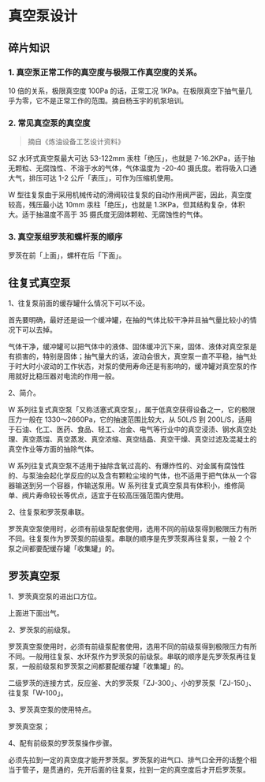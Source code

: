 # 真空泵设计

## 碎片知识

### 1. 真空泵正常工作的真空度与极限工作真空度的关系。
10 倍的关系，极限真空度 100Pa 的话，正常工况 1KPa。在极限真空下抽气量几乎为零，它不是正常工作的范围。摘自杨玉宇的机泵培训。

### 2. 常见真空泵的真空度
> 摘自《炼油设备工艺设计资料》

SZ 水环式真空泵最大可达 53-122mm 汞柱「绝压」，也就是 7-16.2KPa，适于抽无颗粒、无腐蚀性、不溶于水的气体，气体温度为 -20-40 摄氏度。若将吸入口通大气，排压可达 1-2 公斤「表压」，可作为压缩机使用。

W 型往复泵由于采用机械传动的滑阀较往复泵的自动作用阀严密，因此，真空度较高，残压最小达 10mm 汞柱「绝压」，也就是 1.3KPa，但其结构复杂，体积大。适于抽温度不高于 35 摄氏度无固体颗粒、无腐蚀性的气体。


### 3. 真空泵组罗茨和螺杆泵的顺序
罗茨在前「上面」，螺杆在后「下面」。

## 往复式真空泵

1、往复泵前面的缓存罐什么情况下可以不设。

首先要明确，最好还是设一个缓冲罐，在抽的气体比较干净并且抽气量比较小的情况下可以去掉。

气体干净，缓冲罐可以把气体中的液体、固体缓冲沉下来，固体、液体对真空泵是有损害的，特别是固体；抽气量大的话，波动会很大，真空泵一直不平稳，抽气处于时大时小波动的工作状态，对泵的使用寿命还是有影响的，缓冲罐对真空泵的作用就好比稳压器对电流的作用一般。

2、简介。

W 系列往复式真空泵「又称活塞式真空泵」，属于低真空获得设备之一，它的极限压力一般在 1330～2660Pa，它的抽速范围比较大，从 50L/S 到 200L/S，适用于石油、化工、医药、食品、轻工、冶金、电气等行业中的真空浸渍、钢水真空处理、真空蒸馏、真空蒸发、真空浓缩、真空结晶、真空干燥、真空过滤及混凝土的真空作业等方面的抽除气体。

W 系列往复式真空泵不适用于抽除含氧过高的、有爆炸性的、对金属有腐蚀性的、与泵油会起化学反应的以及含有颗粒尘埃的气体，也不适用于把气体从一个容器输送到另一个容器，作输送泵用。W 系列往复式真空泵具有体积小，维修简单、阀片寿命较长等优点，适宜于在较高压强范围内使用。

2、往复泵和罗茨泵串联。

罗茨真空泵使用时，必须有前级泵配套使用，选用不同的前级泵得到极限压力有所不同。往复泵作为罗茨泵的前级泵。串联的顺序是先罗茨泵再往复泵，一般 2 个泵之间都要配缓存罐「收集罐」的。

## 罗茨真空泵

1、罗茨真空泵的进出口方位。

上面进下面出气。

2、罗茨泵的前级泵。

罗茨真空泵使用时，必须有前级泵配套使用，选用不同的前级泵得到极限压力有所不同。一般用往复泵、水环泵作为罗茨泵的前级泵。串联的顺序是先罗茨泵再往复泵，一般前级泵和罗茨泵之间都要配缓存罐「收集罐」的。

二级罗茨的连接方式，反应釜、大的罗茨泵「ZJ-300」、小的罗茨泵「ZJ-150」、往复泵「W-100」。

3、罗茨真空泵的使用特点。

罗茨真空泵；

4、配有前级泵的罗茨泵操作步骤。

必须先拉到一定的真空度才能开罗茨泵。罗茨泵的进气口、排气口全开的话整个相当于管子，是贯通的，先开后面的往复泵，拉到一定的真空度后才开启罗茨泵。